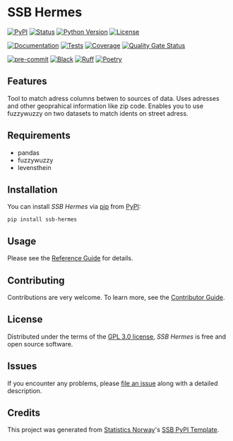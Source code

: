 # SSB Hermes

[![PyPI](https://img.shields.io/pypi/v/ssb-hermes.svg)][pypi status]
[![Status](https://img.shields.io/pypi/status/ssb-hermes.svg)][pypi status]
[![Python Version](https://img.shields.io/pypi/pyversions/ssb-hermes)][pypi status]
[![License](https://img.shields.io/pypi/l/ssb-hermes)][license]

[![Documentation](https://github.com/statisticsnorway/ssb-hermes/actions/workflows/docs.yml/badge.svg)][documentation]
[![Tests](https://github.com/statisticsnorway/ssb-hermes/actions/workflows/tests.yml/badge.svg)][tests]
[![Coverage](https://sonarcloud.io/api/project_badges/measure?project=statisticsnorway_ssb-hermes&metric=coverage)][sonarcov]
[![Quality Gate Status](https://sonarcloud.io/api/project_badges/measure?project=statisticsnorway_ssb-hermes&metric=alert_status)][sonarquality]

[![pre-commit](https://img.shields.io/badge/pre--commit-enabled-brightgreen?logo=pre-commit&logoColor=white)][pre-commit]
[![Black](https://img.shields.io/badge/code%20style-black-000000.svg)][black]
[![Ruff](https://img.shields.io/endpoint?url=https://raw.githubusercontent.com/astral-sh/ruff/main/assets/badge/v2.json)](https://github.com/astral-sh/ruff)
[![Poetry](https://img.shields.io/endpoint?url=https://python-poetry.org/badge/v0.json)][poetry]

[pypi status]: https://pypi.org/project/ssb-hermes/
[documentation]: https://statisticsnorway.github.io/ssb-hermes
[tests]: https://github.com/statisticsnorway/ssb-hermes/actions?workflow=Tests

[sonarcov]: https://sonarcloud.io/summary/overall?id=statisticsnorway_ssb-hermes
[sonarquality]: https://sonarcloud.io/summary/overall?id=statisticsnorway_ssb-hermes
[pre-commit]: https://github.com/pre-commit/pre-commit
[black]: https://github.com/psf/black
[poetry]: https://python-poetry.org/

## Features

Tool to match adress columns betwen to sources of data. Uses adresses and other geoprahical information like zip code. Enables you to use fuzzywuzzy on two datasets to match idents on street adress.

## Requirements

- pandas
- fuzzywuzzy
- levensthein

## Installation

You can install _SSB Hermes_ via [pip] from [PyPI]:

```console
pip install ssb-hermes
```

## Usage

Please see the [Reference Guide] for details.

## Contributing

Contributions are very welcome.
To learn more, see the [Contributor Guide].

## License

Distributed under the terms of the [GPL 3.0 license][license],
_SSB Hermes_ is free and open source software.

## Issues

If you encounter any problems,
please [file an issue] along with a detailed description.

## Credits

This project was generated from [Statistics Norway]'s [SSB PyPI Template].

[statistics norway]: https://www.ssb.no/en
[pypi]: https://pypi.org/
[ssb pypi template]: https://github.com/statisticsnorway/ssb-pypitemplate
[file an issue]: https://github.com/statisticsnorway/ssb-hermes/issues
[pip]: https://pip.pypa.io/

<!-- github-only -->

[license]: https://github.com/statisticsnorway/ssb-hermes/blob/main/LICENSE
[contributor guide]: https://github.com/statisticsnorway/ssb-hermes/blob/main/CONTRIBUTING.md
[reference guide]: https://statisticsnorway.github.io/ssb-hermes/reference.html

